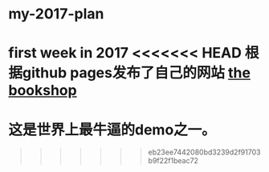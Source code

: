 # my-2017-plan
first week in 2017 
<<<<<<< HEAD
根据github pages发布了自己的网站
[the bookshop](http://www.wawo.club//my-2017-plan/bookshop/index.html)
=======
# 这是世界上最牛逼的demo之一。
>>>>>>> eb23ee7442080bd3239d2f91703b9f22f1beac72
